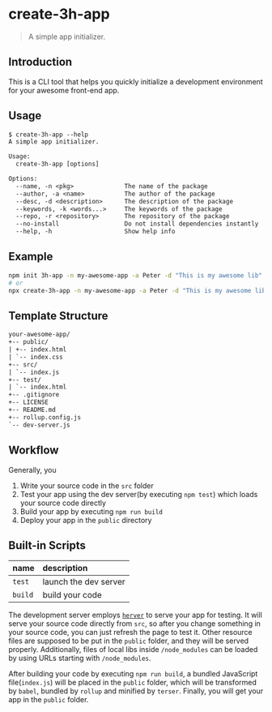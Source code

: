 # create-3h-app

> A simple app initializer.

## Introduction

This is a CLI tool that helps you quickly initialize a development environment for your awesome front-end app.

## Usage

```txt
$ create-3h-app --help
A simple app initializer.

Usage:
  create-3h-app [options]

Options:
  --name, -n <pkg>              The name of the package
  --author, -a <name>           The author of the package
  --desc, -d <description>      The description of the package
  --keywords, -k <words...>     The keywords of the package
  --repo, -r <repository>       The repository of the package
  --no-install                  Do not install dependencies instantly
  --help, -h                    Show help info

```

## Example

```bash
npm init 3h-app -n my-awesome-app -a Peter -d "This is my awesome lib"
# or
npx create-3h-app -n my-awesome-app -a Peter -d "This is my awesome lib"
```

## Template Structure

```txt
your-awesome-app/
+-- public/
| +-- index.html
| `-- index.css
+-- src/
| `-- index.js
+-- test/
| `-- index.html
+-- .gitignore
+-- LICENSE
+-- README.md
+-- rollup.config.js
`-- dev-server.js
```

## Workflow

Generally, you

1. Write your source code in the `src` folder
2. Test your app using the dev server(by executing `npm test`) which loads your source code directly
3. Build your app by executing `npm run build`
4. Deploy your app in the `public` directory

## Built-in Scripts

| name    | description           |
|:--------|:----------------------|
| `test`  | launch the dev server |
| `build` | build your code       |

The development server employs [`herver`](https://github.com/huang2002/herver) to serve your app for testing. It will serve your source code directly from `src`, so after you change something in your source code, you can just refresh the page to test it. Other resource files are supposed to be put in the `public` folder, and they will be served properly. Additionally, files of local libs inside `/node_modules` can be loaded by using URLs starting with `/node_modules`.

After building your code by executing `npm run build`, a bundled JavaScript file(`index.js`) will be placed in the `public` folder, which will be transformed by `babel`, bundled by `rollup` and minified by `terser`. Finally, you will get your app in the `public` folder.
